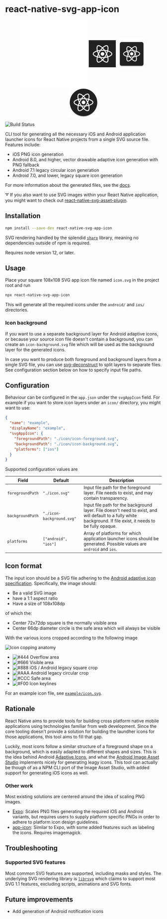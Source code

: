 # react-native-svg-app-icon

<p align="center">
  <img alt="Android adaptive icon"
    align="middle"
    src="src/__tests__/fixtures/example/icon.svg" />
  <img alt="iOS icon"
    align="middle"
    src="src/__tests__/fixtures/example/ios/example/Images.xcassets/AppIcon.appiconset/iphone-29@3x.png" />
  <img alt="Android legacy square icon"
    align="middle"
    src="src/__tests__/fixtures/example/android/app/src/main/res/mipmap-xhdpi/ic_launcher.png" />
  <img alt="Android legacy round icon"
    align="middle"
    src="src/__tests__/fixtures/example/android/app/src/main/res/mipmap-xhdpi/ic_launcher_round.png" />
</p>

![Build Status](https://github.com/aeirola/react-native-svg-app-icon/actions/workflows/main.yml/badge.svg?branch=master)

CLI tool for generating all the necessary iOS and Android application launcher icons for React Native projects from a single SVG source file. Features include:

- iOS PNG icon generation
- Android 8.0, and higher, vector drawable adaptive icon generation with PNG fallback
- Android 7.1 legacy circular icon generation
- Android 7.0, and lower, legacy square icon generation

For more information about the generated files, see the [docs](docs/generated_files.md).

:curly_loop: If you also want to use SVG images within your React Native application, you might want to check out [react-native-svg-asset-plugin](https://github.com/aeirola/react-native-svg-asset-plugin).

## Installation

```bash
npm install --save-dev react-native-svg-app-icon
```

SVG rendering handled by the splendid [`sharp`](https://github.com/lovell/sharp) library, meaning no dependencies outside of npm is required.

Requires node version 12, or later.

## Usage

Place your square 108x108 SVG app icon file named `icon.svg` in the project root and run

```bash
npx react-native-svg-app-icon
```

This will generate all the required icons under the `android/` and `ios/` directories.

### Icon background

If you want to use a separate background layer for Android adaptive icons, or because your source icon file doesn't contain a background, you can create an `icon-background.svg` file which will be used as the background layer for the generated icons.

In case you want to produce both foreground and background layers from a single SVG file, you can use [svg-deconstruct](https://github.com/not-fred/svg-deconstruct) to split layers to separate files. See configuration section below on how to specify input file paths.

## Configuration

Behaviour can be configured in the `app.json` under the `svgAppIcon` field. For example if you want to store icon layers under an `icon/` directory, you might want to use:

```json
{
  "name": "example",
  "displayName": "example",
  "svgAppIcon": {
    "foregroundPath": "./icon/icon-foreground.svg",
    "backgroundPath": "./icon/icon-background.svg",
    "platforms": ["ios"]
  }
}
```

Supported configuration values are

| Field            | Default                   | Description                                                                                                                                                     |
| ---------------- | ------------------------- | --------------------------------------------------------------------------------------------------------------------------------------------------------------- |
| `foregroundPath` | `"./icon.svg"`            | Input file path for the foreground layer. File needs to exist, and may contain transparency.                                                                    |
| `backgroundPath` | `"./icon-background.svg"` | Input file path for the background layer. File doesn't need to exist, and will default to a fully white background. If file exist, it needs to be fully opaque. |
| `platforms`      | `["android", "ios"]`      | Array of platforms for which application launcher icons should be generated. Possible values are `android` and `ios`.                                           |

## Icon format

The input icon should be a SVG file adhering to the [Android adaptive icon specification](https://developer.android.com/guide/practices/ui_guidelines/icon_design_adaptive). Specifically, the image should:

- Be a valid SVG image
- have a 1:1 aspect ratio
- Have a size of 108x108dp

of which the:

- Center 72x72dp square is the normally visible area
- Center 66dp diameter circle is the safe area which will always be visible

With the various icons cropped according to the following image

![Icon copping anatomy](cropping.svg)

- ![#444](https://placehold.it/15/444?text=+) Overflow area
- ![#666](https://placehold.it/15/666?text=+) Visible area
- ![#888](https://placehold.it/15/888?text=+) iOS / Android legacy square crop
- ![#AAA](https://placehold.it/15/AAA?text=+) Android legacy circular crop
- ![#CCC](https://placehold.it/15/CCC?text=+) Safe area
- ![#F00](https://placehold.it/15/F00?text=+) Icon keylines

For an example icon file, see [`example/icon.svg`](example/icon.svg).

## Rationale

React Native aims to provide tools for building cross platform native mobile applications using technologies familiar from web development. Since the core tooling doesn't provide a solution for building the laundher icons for those applications, this tool aims to fill that gap.

Luckily, most icons follow a similar structure of a foreground shape on a background, which is easily adapted to different shapes and sizes. This is the idea behind Android [Adaptive Icons](https://developer.android.com/guide/practices/ui_guidelines/icon_design_adaptive), and what the [Android Image Asset Studio](https://developer.android.com/studio/write/image-asset-studio) implements nicely for generating leagy icons. This tool can actually be though of as a NPM CLI port of the Image Asset Studio, with added support for generating iOS icons as well.

### Other work

Most existing solutions are centered around the idea of scaling PNG images.

- [Expo](https://docs.expo.io/versions/latest/guides/app-icons/): Scales PNG files generating the required iOS and Android variants, but requires users to supply platform specific PNGs in order to adhere to platform icon design guidelines.
- [app-icon](https://github.com/dwmkerr/app-icon): Similar to Expo, with some added features such as labeling the icons. Requires imagemagick.

## Troubleshooting

### Supported SVG features

Most common SVG features are supported, including masks and styles. The underlying SVG rendering library is [`librsvg`](https://developer.gnome.org/rsvg/stable/rsvg.html) which claims to support most SVG 1.1 features, excluding scripts, animations and SVG fonts.

## Future improvements

- Add generation of Android notification icons
